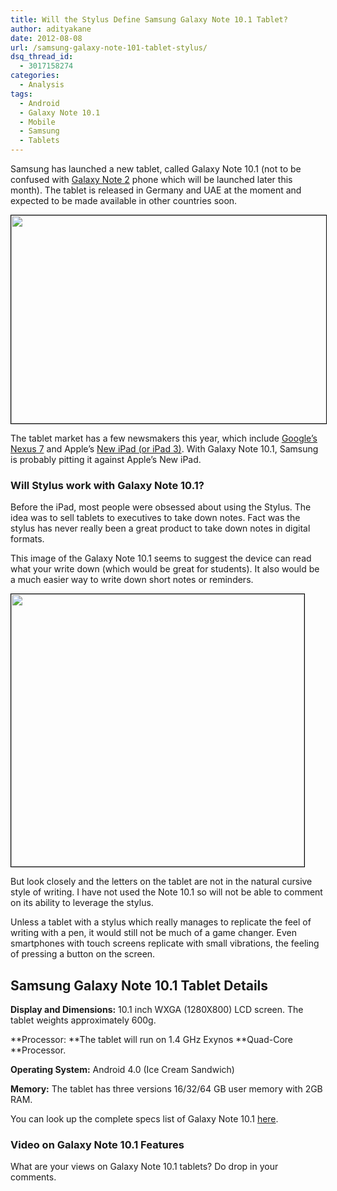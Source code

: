 ```yaml
---
title: Will the Stylus Define Samsung Galaxy Note 10.1 Tablet?
author: adityakane
date: 2012-08-08
url: /samsung-galaxy-note-101-tablet-stylus/
dsq_thread_id:
  - 3017158274
categories:
  - Analysis
tags:
  - Android
  - Galaxy Note 10.1
  - Mobile
  - Samsung
  - Tablets
---
```

Samsung has launched a new tablet, called Galaxy Note 10.1 (not to be confused with [Galaxy Note 2][1] phone which will be launched later this month). The tablet is released in Germany and UAE at the moment and expected to be made available in other countries soon.

[<img class="alignnone size-full wp-image-60510" style="border: 1px solid black;" title="Galaxy_note_10_1Tablet" src="http://cdn.devilsworkshop.org/files/2012/08/Galaxy_note_10_1Tablet.png" alt="" width="550" height="333" />][2]

The tablet market has a few newsmakers this year, which include [Google’s Nexus 7][3] and Apple’s [New iPad (or iPad 3)][4]. With Galaxy Note 10.1, Samsung is probably pitting it against Apple’s New iPad.

### Will Stylus work with Galaxy Note 10.1?

Before the iPad, most people were obsessed about using the Stylus. The idea was to sell tablets to executives to take down notes. Fact was the stylus has never really been a great product to take down notes in digital formats.

This image of the Galaxy Note 10.1 seems to suggest the device can read what your write down (which would be great for students). It also would be a much easier way to write down short notes or reminders.

[<img class="alignnone size-full wp-image-60509" style="border: 1px solid black;" title="galaxy_note_writing_style" src="http://cdn.devilsworkshop.org/files/2012/08/galaxy_note_writing_style.png" alt="" width="469" height="436" />][5]

But look closely and the letters on the tablet are not in the natural cursive style of writing. I have not used the Note 10.1 so will not be able to comment on its ability to leverage the stylus.

Unless a tablet with a stylus which really manages to replicate the feel of writing with a pen, it would still not be much of a game changer. Even smartphones with touch screens replicate with small vibrations, the feeling of pressing a button on the screen.

## Samsung Galaxy Note 10.1 Tablet Details

**Display and Dimensions:** 10.1 inch WXGA (1280X800) LCD screen. The tablet weights approximately 600g.

**Processor: **The tablet will run on 1.4 GHz Exynos **Quad-Core **Processor.

**Operating System:** Android 4.0 (Ice Cream Sandwich)

**Memory:** The tablet has three versions 16/32/64 GB user memory with 2GB RAM.

You can look up the complete specs list of Galaxy Note 10.1 <a href="http://www.samsung.com/global/microsite/galaxynote/note_10.1/specifications.html" onclick="_gaq.push(['_trackEvent', 'outbound-article', 'http://www.samsung.com/global/microsite/galaxynote/note_10.1/specifications.html', 'here']);" rel="nofollow">here</a>.

### Video on Galaxy Note 10.1 Features



What are your views on Galaxy Note 10.1 tablets? Do drop in your comments.

 [1]: http://devilsworkshop.org/samsung-galaxy-note2-29august-expected-specs/ "Samsung Galaxy Note 2 expected to be released on 29th August 2012"
 [2]: http://cdn.devilsworkshop.org/files/2012/08/Galaxy_note_10_1Tablet.png
 [3]: http://devilsworkshop.org/nexus7-tablet-india/ "Google's Nexus 7 in India"
 [4]: http://devilsworkshop.org/apple-launches-new-ipad/ "Apple launches the New iPad"
 [5]: http://cdn.devilsworkshop.org/files/2012/08/galaxy_note_writing_style.png
